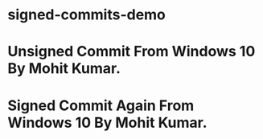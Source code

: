 # signed-commits-demo

# Unsigned Commit From Windows 10 By Mohit Kumar.

# Signed Commit Again From Windows 10 By Mohit Kumar.
